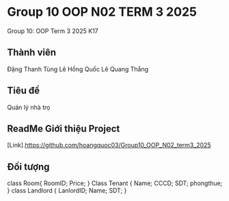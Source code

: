 # Group 10 OOP N02 TERM 3 2025
Group 10: OOP Term 3 2025 K17
## Thành viên
Đặng Thanh Tùng
Lê Hồng Quốc
Lê Quang Thắng
## Tiêu đề

Quản lý nhà trọ

## ReadMe Giới thiệu Project
[Link].https://github.com/hoangquoc03/Group10_OOP_N02_term3_2025
## Đối tượng
class Room{
RoomID;
Price;
}
Class Tenant {
Name;
CCCD;
SDT;
phongthue;
}
class Landlord {
LanlordID;
Name;
SDT;
}
